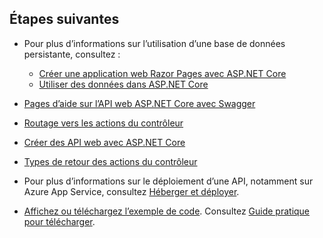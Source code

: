 ## <a name="next-steps"></a>Étapes suivantes

* Pour plus d’informations sur l’utilisation d’une base de données persistante, consultez :

  * [Créer une application web Razor Pages avec ASP.NET Core](xref:tutorials/index)
  * [Utiliser des données dans ASP.NET Core](xref:data/index)

* [Pages d’aide sur l’API web ASP.NET Core avec Swagger](xref:tutorials/web-api-help-pages-using-swagger)
* [Routage vers les actions du contrôleur](xref:mvc/controllers/routing)
* [Créer des API web avec ASP.NET Core](xref:web-api/index)
* [Types de retour des actions du contrôleur](xref:web-api/action-return-types)
* Pour plus d’informations sur le déploiement d’une API, notamment sur Azure App Service, consultez [Héberger et déployer](xref:host-and-deploy/index).
* [Affichez ou téléchargez l’exemple de code](https://github.com/aspnet/Docs/tree/master/aspnetcore/tutorials/first-web-api/samples). Consultez [Guide pratique pour télécharger](xref:tutorials/index#how-to-download-a-sample).
